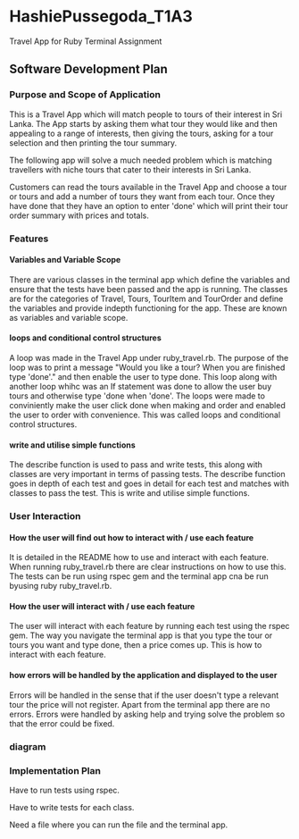 # HashiePussegoda_T1A3

Travel App for Ruby Terminal Assignment  

## Software Development Plan

### Purpose and Scope of Application

This is a Travel App which will match people to tours of their interest in Sri Lanka. The App starts by asking them what tour they would like and then appealing to a range of interests, then giving the tours, asking for a tour selection and then printing the tour summary.

The following app will solve a much needed problem which is matching travellers with niche tours that cater to their interests in Sri Lanka. 

Customers can read the tours available in the Travel App and choose a tour or tours and add a number of tours they want from each tour. Once they have done that they have an option to enter 'done' which will print their tour order summary with prices and totals.

### Features

#### Variables and Variable Scope
There are various classes in the terminal app which define the variables and ensure that the tests have been passed and the app is running. The classes are for the categories of Travel, Tours, TourItem and TourOrder and define the variables and provide indepth functioning for the app. These are known as variables and variable scope.

#### loops and conditional control structures
A loop was made in the Travel App under ruby_travel.rb. The purpose of the loop was to print a message "Would you like a tour? When you are finished type 'done'." and then enable the user to type done. This loop along with another loop whihc was an If statement was done to allow the user buy tours and otherwise type 'done when 'done'. The loops were made to conviniently make the user click done when making and order and enabled the user to order with convenience. This was called loops and conditional control structures.

#### write and utilise simple functions

The describe function is used to pass and write tests, this along with classes are very important in terms of passing tests. The describe function goes in depth of each test and goes in detail for each test and matches with classes to pass the test. This is write and utilise simple functions.

### User Interaction

#### How the user will find out how to interact with / use each feature

It is detailed in the README how to use and interact with each feature. When running ruby_travel.rb there are clear instructions on how to use this. The tests can be run using rspec gem and the terminal app cna be run byusing ruby ruby_travel.rb.

#### How the user will interact with / use each feature

The user will interact with each feature by running each test using the rspec gem. The way you navigate the terminal app is that you type the tour or tours you want and type done, then a price comes up. This is how to interact with each feature.

#### how errors will be handled by the application and displayed to the user

Errors will be handled in the sense that if the user doesn't type a relevant tour the price will not register. Apart from the terminal app there are no errors. Errors were handled by asking help and trying solve the problem so that the error could be fixed.

### diagram

### Implementation Plan

Have to run tests using rspec.

Have to write tests for each class.

Need a file where you can run the file and the terminal app.

